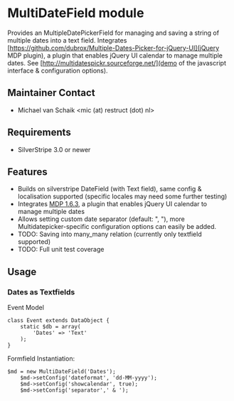 # MultiDateField module

Provides an MultipleDatePickerField for managing and saving a string of multiple dates into a text field. Integrates [https://github.com/dubrox/Multiple-Dates-Picker-for-jQuery-UI](jQuery MDP plugin), a plugin that enables jQuery UI calendar to manage multiple dates. See [http://multidatespickr.sourceforge.net/](demo of the javascript interface & configuration options).

## Maintainer Contact

 * Michael van Schaik <mic (at) restruct (dot) nl>

## Requirements

 * SilverStripe 3.0 or newer

## Features

  * Builds on silverstripe DateField (with Text field), same config & localisation supported (specific locales may need some further testing)
  * Integrates [MDP 1.6.3](https://github.com/dubrox/Multiple-Dates-Picker-for-jQuery-UI), a plugin that enables jQuery UI calendar to manage multiple dates
  * Allows setting custom date separator (default: ", "), more Multidatepicker-specific configuration options can easily be added.
  * TODO: Saving into many_many relation (currently only textfield supported)
  * TODO: Full unit test coverage

## Usage

### Dates as Textfields

Event Model

	class Event extends DataObject {
		static $db = array(
			'Dates' => 'Text'
		);
	}

Formfield Instantiation:

	$md = new MultiDateField('Dates');
		$md->setConfig('dateformat', 'dd-MM-yyyy');
		$md->setConfig('showcalendar', true);
		$md->setConfig('separator',' & ');
